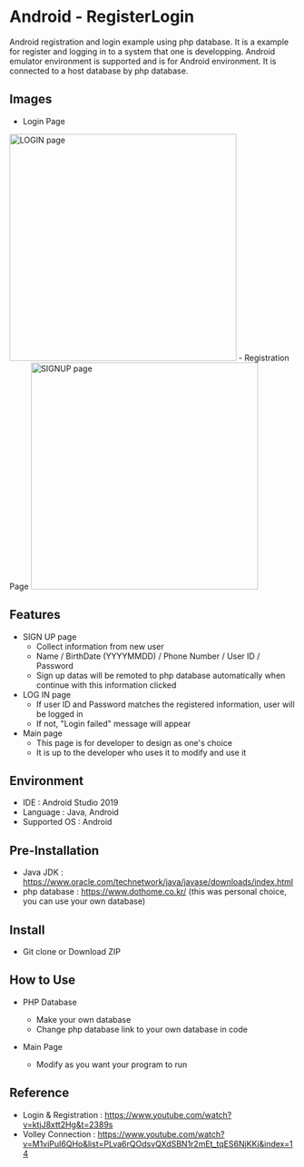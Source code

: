 # Android - RegisterLogin
Android registration and login example using php database. It is a example for register and logging in to a system that one is developping. Android emulator environment is supported and is for Android environment. It is connected to a host database by php database. 

## Images
- Login Page
<img width="400" alt="LOGIN page" src="https://user-images.githubusercontent.com/42270720/80200453-9c43f000-865d-11ea-86f1-67dadf79dc4c.png">
- Registration Page
<img width="400" alt="SIGNUP page" src="https://user-images.githubusercontent.com/42270720/80200899-4754a980-865e-11ea-9aa6-3466713d32b4.png">

## Features
- SIGN UP page
  - Collect information from new user
  - Name / BirthDate (YYYYMMDD) / Phone Number / User ID / Password
  - Sign up datas will be remoted to php database automatically when continue with this information clicked
- LOG IN page
  - If user ID and Password matches the registered information, user will be logged in
  - If not, "Login failed" message will appear
- Main page
  - This page is for developer to design as one's choice
  - It is up to the developer who uses it to modify and use it

## Environment
- IDE : Android Studio 2019
- Language : Java, Android
- Supported OS : Android

## Pre-Installation
- Java JDK : https://www.oracle.com/technetwork/java/javase/downloads/index.html
- php database : https://www.dothome.co.kr/ (this was personal choice, you can use your own database)

## Install
- Git clone or Download ZIP

## How to Use
- PHP Database
  - Make your own database
  - Change php database link to your own database in code

- Main Page
  - Modify as you want your program to run

## Reference
- Login & Registration : https://www.youtube.com/watch?v=ktjJ8xtt2Hg&t=2389s
- Volley Connection : https://www.youtube.com/watch?v=M1viPuI6QHo&list=PLva6rQOdsvQXdSBN1r2mEt_tqES6NjKKj&index=14
